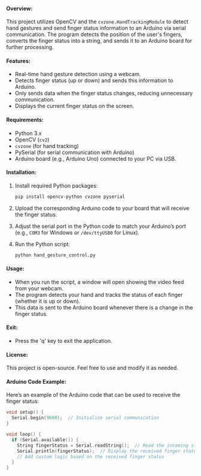 #### Overview:
This project utilizes OpenCV and the `cvzone.HandTrackingModule` to detect hand gestures and send finger status information to an Arduino via serial communication. The program detects the position of the user's fingers, converts the finger status into a string, and sends it to an Arduino board for further processing.

#### Features:
- Real-time hand gesture detection using a webcam.
- Detects finger status (up or down) and sends this information to Arduino.
- Only sends data when the finger status changes, reducing unnecessary communication.
- Displays the current finger status on the screen.

#### Requirements:
- Python 3.x
- OpenCV (`cv2`)
- `cvzone` (for hand tracking)
- PySerial (for serial communication with Arduino)
- Arduino board (e.g., Arduino Uno) connected to your PC via USB.

#### Installation:
1. Install required Python packages:
   ```bash
   pip install opencv-python cvzone pyserial
   ```

2. Upload the corresponding Arduino code to your board that will receive the finger status.

3. Adjust the serial port in the Python code to match your Arduino’s port (e.g., `COM3` for Windows or `/dev/ttyUSB0` for Linux).

4. Run the Python script:
   ```bash
   python hand_gesture_control.py
   ```

#### Usage:
- When you run the script, a window will open showing the video feed from your webcam.
- The program detects your hand and tracks the status of each finger (whether it is up or down).
- This data is sent to the Arduino board whenever there is a change in the finger status.

#### Exit:
- Press the 'q' key to exit the application.

#### License:
This project is open-source. Feel free to use and modify it as needed.

#### Arduino Code Example:
Here’s an example of the Arduino code that can be used to receive the finger status:

```cpp
void setup() {
  Serial.begin(9600);  // Initialize serial communication
}

void loop() {
  if (Serial.available()) {
    String fingerStatus = Serial.readString();  // Read the incoming string
    Serial.println(fingerStatus);  // Display the received finger status
    // Add custom logic based on the received finger status
  }
}
